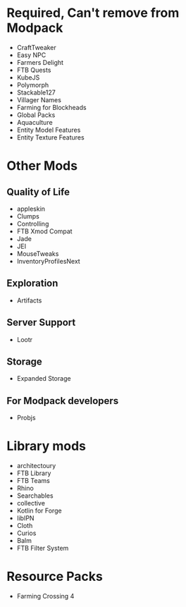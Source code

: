 # Required, Can't remove from Modpack
- CraftTweaker
- Easy NPC
- Farmers Delight
- FTB Quests
- KubeJS
- Polymorph
- Stackable127
- Villager Names
- Farming for Blockheads
- Global Packs
- Aquaculture
- Entity Model Features
- Entity Texture Features
# Other Mods
## Quality of Life
- appleskin
- Clumps
- Controlling
- FTB Xmod Compat
- Jade
- JEI
- MouseTweaks
- InventoryProfilesNext
## Exploration
- Artifacts
## Server Support
- Lootr
## Storage
- Expanded Storage
## For Modpack developers
- Probjs
# Library mods
- architectoury
- FTB Library
- FTB Teams
- Rhino
- Searchables
- collective
- Kotlin for Forge
- libIPN
- Cloth
- Curios
- Balm
- FTB Filter System

# Resource Packs
- Farming Crossing 4
